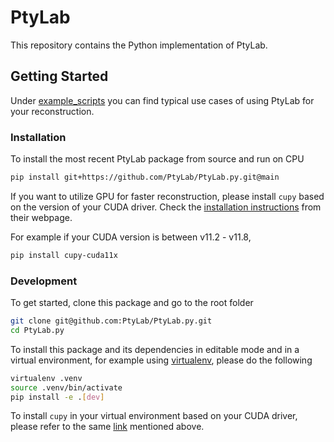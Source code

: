 # PtyLab

This repository contains the Python implementation of PtyLab. 
 
## Getting Started

Under [example_scripts](example_scripts/) you can find typical use cases of using PtyLab for your reconstruction. 

### Installation

To install the most recent PtyLab package from source and run on CPU

```bash
pip install git+https://github.com/PtyLab/PtyLab.py.git@main
```

If you want to utilize GPU for faster reconstruction, please install `cupy` based on the version of your CUDA driver. Check the [installation instructions](https://docs.cupy.dev/en/latest/install.html#installing-cupy-from-pypi) from their webpage. 

For example if your CUDA version is between v11.2 - v11.8,

```bash
pip install cupy-cuda11x
```

### Development

To get started, clone this package and go to the root folder

```bash
git clone git@github.com:PtyLab/PtyLab.py.git
cd PtyLab.py
```

To install this package and its dependencies in editable mode and in a virtual environment, for example using [virtualenv](https://pypi.org/project/virtualenv/), please do the following

```bash
virtualenv .venv
source .venv/bin/activate
pip install -e .[dev]
```

To install `cupy` in your virtual environment based on your CUDA driver, please refer to the same [link](https://docs.cupy.dev/en/latest/install.html#installing-cupy-from-pypi) mentioned above.


